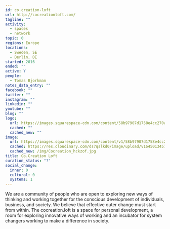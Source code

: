 ```yaml
---
id: co.creation-loft
url: http://cocreationloft.com/
tagline: ""
activity:
  - spaces
  - network
topic: 0
regions: Europe
locations:
  - Sweden, SE
  - Berlin, DE
started: 2016
ended: ""
active: Y
people:
  - Tomas Bjorkman
notes_data_entry: ""
facebook: ""
twitter: ""
instagram: ""
linkedin: ""
youtube: ""
blog: ""
logo:
  url: https://images.squarespace-cdn.com/content/58b97907d1758e4cc270a38c/1488555228476-OPFIDCEKG88YCMO860M8/Logo.png?content-type=image%2Fpng
  cached: ""
  cached_new: ""
image:
  url: https://images.squarespace-cdn.com/content/v1/58b97907d1758e4cc270a38c/1570122974651-NS8BY6H8K0U80B3F4QJ9/190814_Pri_Cowork_Fru%CC%88hstu%CC%88ck+im+Cocreation+Loft_Schinkestra%C3%9Fe_L8911681.jpg?format=2500w
  cached: https://res.cloudinary.com/ds7qslkd0/image/upload/v1645013457/Ecosystem%20Mapping/Cocreation_hckzof.jpg
  cached_new: /img/Cocreation_hckzof.jpg
title: Co.Creation Loft
curation_status: "?"
social_change:
  inner: 0
  cultural: 0
  systems: 1
---
```


We are a community of people who are open to exploring new ways of thinking and working together for the conscious development of individuals, business, and society. We believe that effective outer change must start from within. The cocreation.loft is a space for personal development, a room for exploring innovative ways of working and an incubator for system changers working to make a difference in society.
